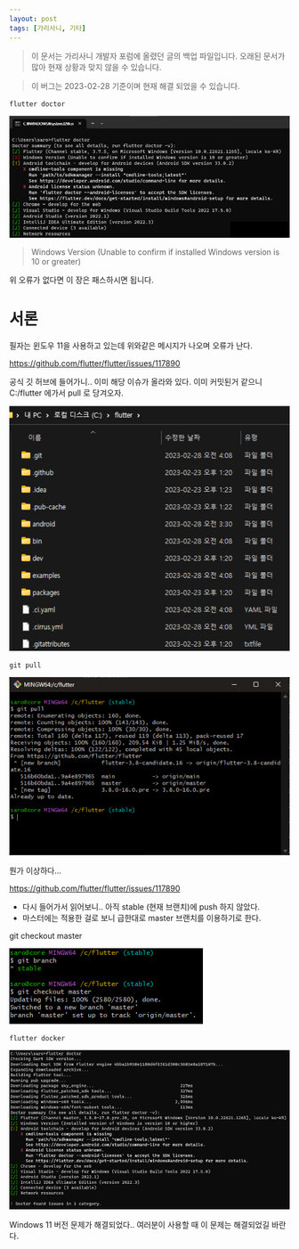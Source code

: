 ```yaml
---
layout: post
tags: [가리사니, 기타]
---
```


> 이 문서는 가리사니 개발자 포럼에 올렸던 글의 백업 파일입니다.
오래된 문서가 많아 현재 상황과 맞지 않을 수 있습니다.

> 이 버그는 2023-02-28 기준이며 현재 해결 되었을 수 있습니다.

```
flutter doctor
```
![설명](/file/forum/42e249da-a06b-4796-aa74-4f1f4e0a59d0.png)

> Windows Version (Unable to confirm if installed Windows version is 10 or greater)

위 오류가 없다면 이 장은 패스하시면 됩니다.


# 서론
필자는 윈도우 11을 사용하고 있는데 위와같은 메시지가 나오며 오류가 난다.

https://github.com/flutter/flutter/issues/117890

공식 깃 허브에 들어가니.. 이미 해당 이슈가 올라와 있다.
이미 커밋된거 같으니 C:/flutter 에가서 pull 로 당겨오자.

![설명](/file/forum/4e947308-6bee-4663-87f0-b995b88252f7.png)

```
git pull
```
![설명](/file/forum/9a2d310d-9e20-427c-9285-8fa60291f255.png)

뭔가 이상하다...

https://github.com/flutter/flutter/issues/117890
- 다시 들어가서 읽어보니.. 아직 stable (현재 브랜치)에 push 하지 않았다.
- 마스터에는 적용한 걸로 보니 급한대로 master 브랜치를 이용하기로 한다.


git checkout master

![설명](/file/forum/5529e061-82a7-4931-bb2e-3ce914464602.png)


```
flutter docker
```
![설명](/file/forum/10d80c09-2322-4ee4-8700-f7125117bb29.png)


Windows 11 버전 문제가 해결되었다.. 
여러분이 사용할 때 이 문제는 해결되었길 바란다.
